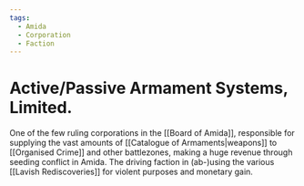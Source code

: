```yaml
---
tags:
  - Amida
  - Corporation
  - Faction
---
```

# Active/Passive Armament Systems, Limited.
One of the few ruling corporations in the [[Board of Amida]], responsible for supplying the vast amounts of [[Catalogue of Armaments|weapons]] to [[Organised Crime]] and other battlezones, making a huge revenue through seeding conflict in Amida. 
The driving faction in (ab-)using the various [[Lavish Rediscoveries]] for violent purposes and monetary gain. 

